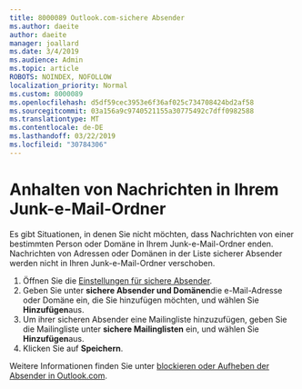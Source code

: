```yaml
---
title: 8000089 Outlook.com-sichere Absender
ms.author: daeite
author: daeite
manager: joallard
ms.date: 3/4/2019
ms.audience: Admin
ms.topic: article
ROBOTS: NOINDEX, NOFOLLOW
localization_priority: Normal
ms.custom: 8000089
ms.openlocfilehash: d5df59cec3953e6f36af025c734708424bd2af58
ms.sourcegitcommit: 03a156a9c9740521155a30775492c7dff0982588
ms.translationtype: MT
ms.contentlocale: de-DE
ms.lasthandoff: 03/22/2019
ms.locfileid: "30784306"
---
```

# <a name="stop-messages-from-going-into-your-junk-email-folder"></a>Anhalten von Nachrichten in Ihrem Junk-e-Mail-Ordner

Es gibt Situationen, in denen Sie nicht möchten, dass Nachrichten von einer bestimmten Person oder Domäne in Ihrem Junk-e-Mail-Ordner enden. Nachrichten von Adressen oder Domänen in der Liste sicherer Absender werden nicht in Ihren Junk-e-Mail-Ordner verschoben.

1. Öffnen Sie die [Einstellungen für sichere Absender](https://go.microsoft.com/fwlink/?linkid=2035804).
2. Geben Sie unter **sichere Absender und Domänen**die e-Mail-Adresse oder Domäne ein, die Sie hinzufügen möchten, und wählen Sie **Hinzufügen**aus.
3. Um ihrer sicheren Absender eine Mailingliste hinzuzufügen, geben Sie die Mailingliste unter **sichere Mailinglisten** ein, und wählen Sie **Hinzufügen**aus.
4. Klicken Sie auf **Speichern**.

Weitere Informationen finden Sie unter [blockieren oder Aufheben der Absender in Outlook.com](https://support.office.com/article/afba1c94-77bb-4f50-8b85-057cf52f4d5e).